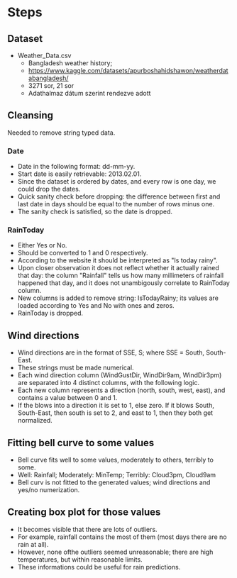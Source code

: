 # Steps

## Dataset
- Weather_Data.csv
    - Bangladesh weather history;
    - https://www.kaggle.com/datasets/apurboshahidshawon/weatherdatabangladesh/
    - 3271 sor, 21 sor
    - Adathalmaz dátum szerint rendezve adott

## Cleansing
Needed to remove string typed data.

### Date
- Date in the following format: dd-mm-yy.
- Start date is easily retrievable: 2013.02.01.
- Since the dataset is ordered by dates, and every row is one day, we could drop the dates.
- Quick sanity check before dropping: the difference between first and last date in days should be equal to the number of rows minus one.
- The sanity check is satisfied, so the date is dropped.

### RainToday
- Either Yes or No.
- Should be converted to 1 and 0 respectively.
- According to the website it should be interpreted as "Is today rainy".
- Upon closer observation it does not reflect whether it actually rained that day: the column "Rainfall" tells us how many millimeters of rainfall happened that day, and it does not unambigously correlate to RainToday column.
- New columns is added to remove string: IsTodayRainy; its values are loaded according to Yes and No with ones and zeros.
- RainToday is dropped.

## Wind directions
- Wind directions are in the format of SSE, S; where SSE = South, South-East.
- These strings must be made numerical.
- Each wind direction column (WindGustDir, WindDir9am, WindDir3pm) are separated into 4 distinct columns, with the following logic.
- Each new column represents a direction (north, south, west, east), and contains a value between 0 and 1.
- If the blows into a direction it is set to 1, else zero. If it blows South, South-East, then south is set to 2, and east to 1, then they both get normalized.

## Fitting bell curve to some values
- Bell curve fits well to some values, moderately to others, terribly to some.
- Well: Rainfall; Moderately: MinTemp; Terribly: Cloud3pm, Cloud9am
- Bell curv is not fitted to the generated values; wind directions and yes/no numerization.

## Creating box plot for those values
- It becomes visible that there are lots of outliers.
- For example, rainfall contains the most of them (most days there are no rain at all).
- However, none ofthe outliers seemed unreasonable; there are high temperatures, but within reasonable limits.
- These informations could be useful for rain predictions.